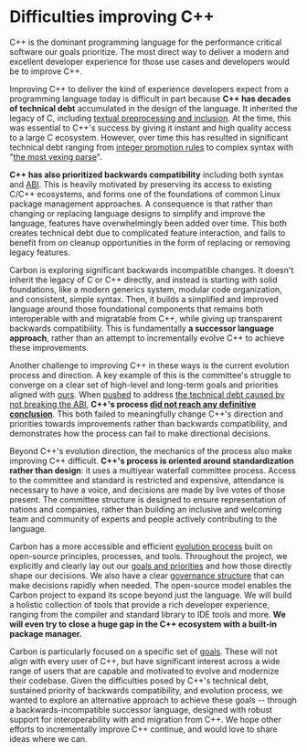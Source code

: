 # Difficulties improving C++

<!--
Part of the Carbon Language project, under the Apache License v2.0 with LLVM
Exceptions. See /LICENSE for license information.
SPDX-License-Identifier: Apache-2.0 WITH LLVM-exception
-->

C++ is the dominant programming language for the performance critical software
our goals prioritize. The most direct way to deliver a modern and excellent
developer experience for those use cases and developers would be to improve C++.

Improving C++ to deliver the kind of experience developers expect from a
programming language today is difficult in part because **C++ has decades of
technical debt** accumulated in the design of the language. It inherited the
legacy of C, including
[textual preprocessing and inclusion](https://clang.llvm.org/docs/Modules.html#problems-with-the-current-model).
At the time, this was essential to C++'s success by giving it instant and high
quality access to a large C ecosystem. However, over time this has resulted in
significant technical debt ranging from
[integer promotion rules](https://shafik.github.io/c++/2021/12/30/usual_arithmetic_confusions.html)
to complex syntax with
"[the most vexing parse](https://en.wikipedia.org/wiki/Most_vexing_parse)".

**C++ has also prioritized backwards compatibility** including both syntax and
[ABI](https://en.wikipedia.org/wiki/Application_binary_interface). This is
heavily motivated by preserving its access to existing C/C++ ecosystems, and
forms one of the foundations of common Linux package management approaches. A
consequence is that rather than changing or replacing language designs to
simplify and improve the language, features have overwhelmingly been added over
time. This both creates technical debt due to complicated feature interaction,
and fails to benefit from on cleanup opportunities in the form of replacing or
removing legacy features.

Carbon is exploring significant backwards incompatible changes. It doesn't
inherit the legacy of C or C++ directly, and instead is starting with solid
foundations, like a modern generics system, modular code organization, and
consistent, simple syntax. Then, it builds a simplified and improved language
around those foundational components that remains both interoperable with and
migratable from C++, while giving up transparent backwards compatibility. This
is fundamentally **a successor language approach**, rather than an attempt to
incrementally evolve C++ to achieve these improvements.

Another challenge to improving C++ in these ways is the current evolution
process and direction. A key example of this is the committee's struggle to
converge on a clear set of high-level and long-term goals and priorities aligned
with [ours](https://wg21.link/p2137). When [pushed](https://wg21.link/p1863) to
address
[the technical debt caused by not breaking the ABI](https://wg21.link/p2028),
**C++'s process
[did not reach any definitive conclusion](https://cor3ntin.github.io/posts/abi/#abi-discussions-in-prague)**.
This both failed to meaningfully change C++'s direction and priorities towards
improvements rather than backwards compatibility, and demonstrates how the
process can fail to make directional decisions.

Beyond C++'s evolution direction, the mechanics of the process also make
improving C++ difficult. **C++'s process is oriented around standardization
rather than design**: it uses a multiyear waterfall committee process. Access to
the committee and standard is restricted and expensive, attendance is necessary
to have a voice, and decisions are made by live votes of those present. The
committee structure is designed to ensure representation of nations and
companies, rather than building an inclusive and welcoming team and community of
experts and people actively contributing to the language.

Carbon has a more accessible and efficient [evolution process](evolution.md)
built on open-source principles, processes, and tools. Throughout the project,
we explicitly and clearly lay out our [goals and priorities](goals.md) and how
those directly shape our decisions. We also have a clear
[governance structure](evolution.md#governance-structure) that can make
decisions rapidly when needed. The open-source model enables the Carbon project
to expand its scope beyond just the language. We will build a holistic
collection of tools that provide a rich developer experience, ranging from the
compiler and standard library to IDE tools and more. **We will even try to close
a huge gap in the C++ ecosystem with a built-in package manager.**

Carbon is particularly focused on a specific set of [goals](goals.md). These
will not align with every user of C++, but have significant interest across a
wide range of users that are capable and motivated to evolve and modernize their
codebase. Given the difficulties posed by C++'s technical debt, sustained
priority of backwards compatibility, and evolution process, we wanted to explore
an alternative approach to achieve these goals -- through a
backwards-incompatible successor language, designed with robust support for
interoperability with and migration from C++. We hope other efforts to
incrementally improve C++ continue, and would love to share ideas where we can.

